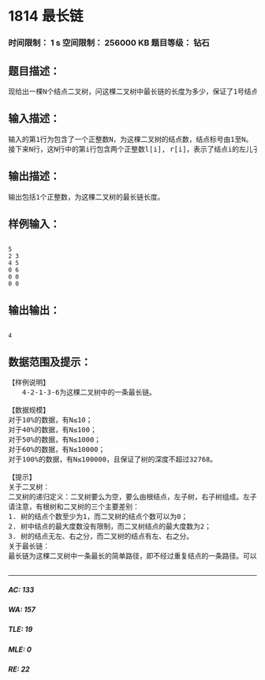 # 1814 最长链   
### 时间限制： 1 s     空间限制： 256000 KB     题目等级： 钻石  
## 题目描述：  

<pre>
现给出一棵N个结点二叉树，问这棵二叉树中最长链的长度为多少，保证了1号结点为二叉树的根。
</pre>
  
  
## 输入描述：  

<pre>
输入的第1行为包含了一个正整数N，为这棵二叉树的结点数，结点标号由1至N。
接下来N行，这N行中的第i行包含两个正整数l[i], r[i]，表示了结点i的左儿子与右儿子编号。如果l[i]为0，表示结点i没有左儿子，同样地，如果r[i]为0则表示没有右儿子。
</pre>
  
  
## 输出描述：  

<pre>
输出包括1个正整数，为这棵二叉树的最长链长度。
</pre>
  
  
## 样例输入：  

<pre><code>
5
2 3
4 5
0 6
0 0
0 0
</code></pre>
  
  
## 输出输出：  

<pre><code>
4
</code></pre>
  
  
## 数据范围及提示：  

<pre>
【样例说明】
　　4-2-1-3-6为这棵二叉树中的一条最长链。
 
【数据规模】
对于10%的数据，有N≤10；
对于40%的数据，有N≤100；
对于50%的数据，有N≤1000；
对于60%的数据，有N≤10000；
对于100%的数据，有N≤100000，且保证了树的深度不超过32768。
 
【提示】
关于二叉树：
二叉树的递归定义：二叉树要么为空，要么由根结点，左子树，右子树组成。左子树和右子树分别是一棵二叉树。
请注意，有根树和二叉树的三个主要差别：
1. 树的结点个数至少为1，而二叉树的结点个数可以为0；
2. 树中结点的最大度数没有限制，而二叉树结点的最大度数为2；
3. 树的结点无左、右之分，而二叉树的结点有左、右之分。
关于最长链：
最长链为这棵二叉树中一条最长的简单路径，即不经过重复结点的一条路径。可以容易证明，二叉树中最长链的起始、结束结点均为叶子结点。
 
</pre>
  
  
***  

##### AC: 133  
##### WA: 157  
##### TLE: 19  
##### MLE: 0  
##### RE: 22  
